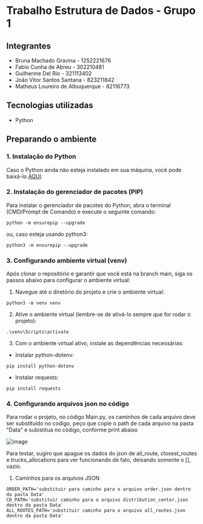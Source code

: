 # Trabalho Estrutura de Dados - Grupo 1
## Integrantes
* Bruna Machado Gravina - 1252221676
* Fabio Cunha de Abreu - 302210481
* Guilherme Del Rio - 321113402
* João Vitor Santos Santana - 823211842
* Matheus Loureiro de Albuquerque - 82116773

## Tecnologias utilizadas
* Python

## Preparando o ambiente
### 1. Instalação do Python
Caso o Python ainda não esteja instalado em sua máquina, você pode baixá-lo [AQUI](https://www.python.org/downloads).

### 2. Instalação do gerenciador de pacotes (PIP)
Para instalar o gerenciador de pacotes do Python, abra o terminal (CMD/Prompt de Comando) e execute o seguinte comando:

```
python -m ensurepip --upgrade
```

ou, caso esteja usando python3:

```
python3 -m ensurepip --upgrade
```

### 3. Configurando ambiente virtual (venv)
Após clonar o repositório e garantir que você está na branch main, siga os passos abaixo para configurar o ambiente virtual:

1. Navegue até o diretório do projeto e crie o ambiente virtual:

```
python3 -m venv venv
```

2. Ative o ambiente virtual (lembre-se de ativá-lo sempre que for rodar o projeto):
```
.\venv\Scripts\activate
```

3. Com o ambiente virtual ativo, instale as dependências necessárias:

* Instalar python-dotenv:
```
pip install python-dotenv
```

* Instalar requests:
```
pip install requests
```

### 4. Configurando arquivos json no código
Para rodar o projeto, no código Main.py, os caminhos de cada arquivo deve ser substituído no codigo, peço que copie o path de cada arquivo na pasta "Data" e subistitua no código, conforme print abaixo

![image](https://github.com/user-attachments/assets/7026c9fa-b8ec-4530-a5b4-891d84f0c612)

Para testar, sugiro que apague os dados do json de all_route, closest_routes e trucks_allocations para ver funcionando de fato, deixando somente o [], vazio.

1. Caminhos para os arquivos JSON

```
ORDER_PATH='substituir para caminho para o arquivo order.json dentro da pasta Data'
CD_PATH='substituir caminho para o arquivo distribution_center.json dentro da pasta Data'
ALL_ROUTES_PATH='substituir caminho para o arquivo all_routes.json dentro da pasta Data'
```
